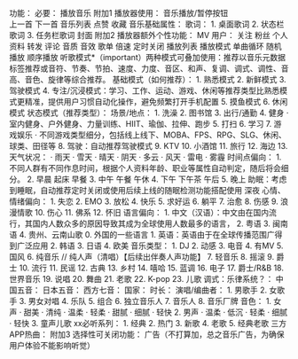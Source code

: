 功能：
                必要：
                    播放音乐
                附加1 播放器使用：
                    音乐播放/暂停按钮    
                    上一首
                    下一首
                    音乐列表
                    点赞
                    收藏
                    音乐基础属性：
                        歌词：
                            1. 桌面歌词
                            2. 状态栏歌词
                            3. 任务栏歌词
                        封面
                附加2 播放器额外个性功能：
                    MV
                    用户：
                        关注
                        粉丝
                        个人资料
                    转发
                    评论
                    音质
                    音效
                    歌单
                    倍速
                    定时关闭
                    播放列表
                    播放模式
                        单曲循环
                        随机播放
                        顺序播放
                    听歌模式*（important）两种模式可叠加使用：推荐以音乐元数据标签推荐或音符、节奏、节拍、速度、力度、音区、和声、复调、调式、调性、音高、音色、旋律等综合推荐。
                        基础模式（如何推荐）：
                            1. 熟悉模式
                            2. 新鲜模式
                            3. 驾驶模式
                            4. 专注/沉浸模式：学习、工作、运动、游戏、休闲等推荐类型比熟悉模式更精准，提供用户习惯自动化操作，避免频繁打开手机配置
                            5. 摸鱼模式
                            6. 休闲模式
                        状态模式（推荐类型）：
                            场景/地点：
                                1. 洗澡
                                2. 图书馆
                                3. 出行/通勤
                                4. 健身
                                    · 室内健身、户外健身、力量训练、HIIT、瑜伽、拉伸、跑步
                                5. 打扫
                                6. 学习
                                7. 游戏娱乐
                                    · 不同游戏类型细分，包括线上线下、MOBA、FPS、RPG、SLG、休闲、球类、田径等
                                8. 驾驶：自动推荐驾驶模式
                                9. KTV
                                10. 小酒馆
                                11. 旅行
                                12. 海边
                                13. 天气状况：
                                    · 雨天
                                    · 雪天
                                    · 晴天
                                    · 阴天
                                    · 多云
                                    · 风天
                                    · 雷电
                                    · 雾霾
                            时间点偏向：
                                1. 不同人群有不同作息时间，根据个人资料年龄、职业等属性自动判定，随后将会细分。
                                2. 早晨
                                    起床
                                    早餐
                                3. 中午
                                    午餐
                                    午休
                                4. 下午
                                    下午茶
                                    午后
                                5. 晚上 
                                    助眠：考虑到睡眠，自动推荐定时关闭或使用后续上线的随眠检测功能搭配使用
                                    深夜
                            心情、情绪偏向：
                                1. 失恋
                                2. EMO
                                3. 放松
                                4. 快乐
                                5. 求好运
                                6. 躺平
                                7. 治愈
                                8. 伤感
                                9. 浪漫情歌
                                10. 伤心
                                11. 佛系
                                12. 怀旧
                            语言偏向：
                                1. 中文（汉语）：中文由在国内流行，其国内人数众多的原因导致其成为全球使用人数最多的语言，
                                2. 粤语
                                3. 闽南语
                                4. 贵州、云南山歌
                                0. 外国的一些语言
                                    1. 英语：英语由于在全球传播范围广得到广泛应用
                                    2. 韩语
                                    3. 日语
                                    4. 欧美
                            音乐类型：
                                1. DJ
                                2. 动感
                                3. 电音
                                4. 有MV
                                5. 国风
                                6. 纯音乐
                                // 纯人声（清唱）【后续出伴奏人声功能】
                                7. 轻音乐
                                8. 摇滚
                                9. 爵士
                                10. 流行
                                11. 民谣
                                12. 古典
                                13. 乡村
                                14. 嘻哈
                                15. 蓝调
                                16. 电子
                                17. 爵士/R&B
                                18. 世界音乐
                                19. 说唱
                                20. 舞曲
                                21. 老歌
                                22. K-pop
                                23. 儿歌
                            调式：乐律系统？：
                                中国五音：
                                日本五音：
                                西方七音：
                            国家：
                            时长：
                            演唱/编曲者：
                                1. 男歌手
                                2. 女歌手
                                3. 男女对唱
                                4. 乐队
                                5. 组合
                                6. 独立音乐人
                                7. 音乐人
                                8. 音乐厂牌
                            音色：
                                1. 女声
                                    · 甜美
                                    · 清纯
                                    · 温柔
                                    · 轻柔
                                    · 甜腻
                                    · 细腻
                                    · 轻快
                                2. 男声
                                    · 温柔
                                    · 低沉
                                    · 轻柔
                                    · 细腻
                                    · 轻快
                                3. 童声儿歌
                            xx必听系列：
                                1. 经典
                                2. 热门
                                3. 新歌
                                4. 老歌
                                5. 经典老歌
                            三方APP热曲：
                附加3 选择性可关闭功能：
                    广告（不打算加，总之音乐广告，为确保用户体验不能影响听觉）